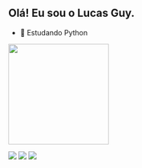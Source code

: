 ## Olá! Eu sou o Lucas Guy.
- 🌱 Estudando Python

  

<a href="https://github.com/gomesguy/convoychat">
  <img height=200 align="center" src="https://github-readme-stats.vercel.app/api/top-langs?username=gomesguy&layout=compact&langs_count=8&card_width=320" />
</a>

<div> 

  <a href="https://instagram.com/gomesguy" target="_blank"><img src="https://img.shields.io/badge/-Instagram-%23E4405F?style=for-the-badge&logo=instagram&logoColor=white" target="_blank"></a>
   <a href = "mailto:lucasguyg@gmail.com"><img src="https://img.shields.io/badge/-Gmail-%23333?style=for-the-badge&logo=gmail&logoColor=white" target="_blank"></a>
  <a href="https://www.linkedin.com/in/lucas-guy-60038415a/" target="_blank"><img src="https://img.shields.io/badge/-LinkedIn-%230077B5?style=for-the-badge&logo=linkedin&logoColor=white" target="_blank"></a> 
  
</div>
